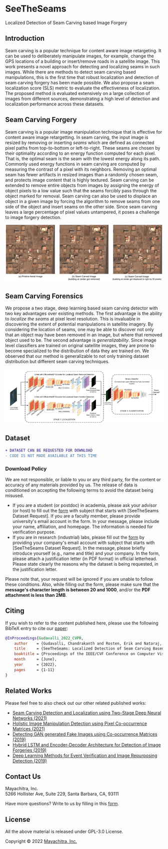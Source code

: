 # SeeTheSeams
Localized Detection of Seam Carving based Image Forgery

## Introduction

Seam carving is a popular technique for content aware image retargeting. It can be used to deliberately manipulate images, for example, change the GPS locations of a building or insert/remove roads in a satellite image. This work presents a novel approach for detecting and localizing seams in such images. While there are methods to detect seam carving based manipulations, this is the first time that robust localization and detection of seam carving forgery has been made possible. We also propose a seam localization score (SLS) metric to evaluate the effectiveness of localization. The proposed method is evaluated extensively on a large collection of images from different sources, demonstrating a high level of detection and localization performance across these datasets. 

## Seam Carving Forgery

Seam carving is a popular image manipulation technique that is  effective for content aware image retargetting. In seam carving, the input image is resized by removing or inserting _seams_ which are defined as connected pixel paths from top-to-bottom or left-to-right. These seams are chosen by their optimality according to an energy function computed for each pixel. That is, the optimal seam is the seam with the lowest energy along its path. Commonly used energy functions in seam carving are computed by measuring the contrast of a pixel with its neighbors. Removing an optimal seam has fewer artifacts in resized images than a randomly chosen seam, and protects image content that is highly textured. Seam carving can be extended to remove entire objects from images by assigning the energy of object pixels to a low value such that the seams forcibly pass through the object marked for removal. Seam carving can also be used to displace an object in a given image by forcing the algorithm to remove seams from one side of the object and insert seams on the other side. Since seam carving leaves a large percentage of pixel values untampered, it poses a challenge to image forgery detection.

![Seam carving forgery](data/sc_forgery.png "Block Diagram of Detection Framework")

## Seam Carving Forensics

We propose a two stage, deep learning based seam carving detector with two key advantages over existing methods. The first advantage is the ability to _localize the seams_ at pixel level resolution. This is invaluable in discovering the extent of potential manipulations in satellite imagery. By considering the location of seams, one may be able to discover not only that an object may have been removed in an image, but where that removed object used to be. The second advantage is _generalizability_. Since image level classifiers are trained on original satellite images, they are prone to become specialized to the distribution of data they are trained on. We observed that our method is generalizable to not only training dataset distribution but different seam carving techniques.

![Block Diagram of Detection Framework](data/block_diagram.png "Block Diagram of Detection Framework")

## Dataset

```diff
+ DATASET CAN BE REQUESTED FOR DOWNLOAD
- CODE IS NOT MADE AVAILABLE AT THIS TIME
```

### Download Policy

We are not responsible, or liable to you or any third party, for the content or accuracy of any materials provided by us. The release of data is conditioned on accepting the following terms to avoid the dataset being misused.

- If you are a student (or postdoc) in academia, please ask your advisor (or host) to fill out the [form](https://mayachitra.com/#contact-us) with subject that starts with [SeeTheSeams Dataset Request]. If you are a faculty member, please provide university's email account in the form. In your message, please include your name, affiliation, and homepage. The information is needed for verification purpose.
- If you are in research (industrial) labs, please fill out the [form](https://mayachitra.com/#contact-us) by providing your company's email account with subject that starts with [SeeTheSeams Dataset Request]. In the message, please briefly introduce yourself (e.g., name and title) and your company. In the form, please attach a justification letter (in PDF format) in official letterhead. Please state clearly the reasons why the dataset is being requested, in the justification letter.

Please note that, your request will be ignored if you are unable to follow these conditions. Also, while filling out the form, please make sure that the **message's character length is between 20 and 1000**, and/or the **PDF attachment is less than 2MB**.

## Citing

If you wish to refer to the content published here, please use the following BibTeX entry to cite our [paper](https://arxiv.org/abs/2108.12534):

```bibtex
@InProceedings{Gudavalli_2022_CVPR,
    author    = {Gudavalli, Chandrakanth and Rosten, Erik and Nataraj, Lakshmanan and Chandrasekaran, Shivkumar and Manjunath, B. S.},
    title     = {SeeTheSeams: Localized Detection of Seam Carving Based Image Forgery in Satellite Imagery},
    booktitle = {Proceedings of the IEEE/CVF Conference on Computer Vision and Pattern Recognition (CVPR) Workshops},
    month     = {June},
    year      = {2022},
    pages     = {1-11}
}
```

## Related Works

Please feel free to also check out our other related published works:

- [Seam Carving Detection and Localization using Two-Stage Deep Neural Networks (2021)](https://link.springer.com/chapter/10.1007/978-981-16-0289-4_29)
- [Holistic Image Manipulation Detection using Pixel Co-occurrence Matrices (2021)](https://arxiv.org/abs/2104.05693)
- [Detecting GAN generated Fake Images using Co-occurrence Matrices (2019)](https://arxiv.org/abs/1903.06836)
- [Hybrid LSTM and Encoder-Decoder Architecture for Detection of Image Forgeries (2019)](https://arxiv.org/abs/1903.02495)
- [Deep Learning Methods for Event Verification and Image Repurposing Detection (2019)](https://arxiv.org/abs/1902.04038)


## Contact Us

Mayachitra, Inc. <br />
5266 Hollister Ave, Suite 229, Santa Barbara, CA, 93111 <br />

Have more questions? Write to us by filling in this [form](https://mayachitra.com/#contact-us).

## License

All the above material is released under GPL-3.0 License.

Copyright © 2022 [Mayachitra, Inc.](https://mayachitra.com/)
